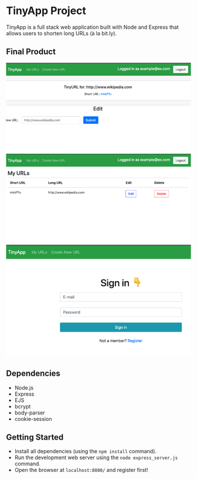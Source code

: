 # TinyApp Project

TinyApp is a full stack web application built with Node and Express that allows users to shorten long URLs (à la bit.ly).

## Final Product

!["Short URL view"](./images/TinnyApp.png)
!["Homepage when logged in"](./images/TinnyApp-mainpage.png)
!["Sign In page"](./images/TinnyApp-signin.png)

## Dependencies

- Node.js
- Express
- EJS
- bcrypt
- body-parser
- cookie-session

## Getting Started

- Install all dependencies (using the `npm install` command).
- Run the development web server using the `node express_server.js` command.
- Open the browser at `localhost:8080/` and register first!
